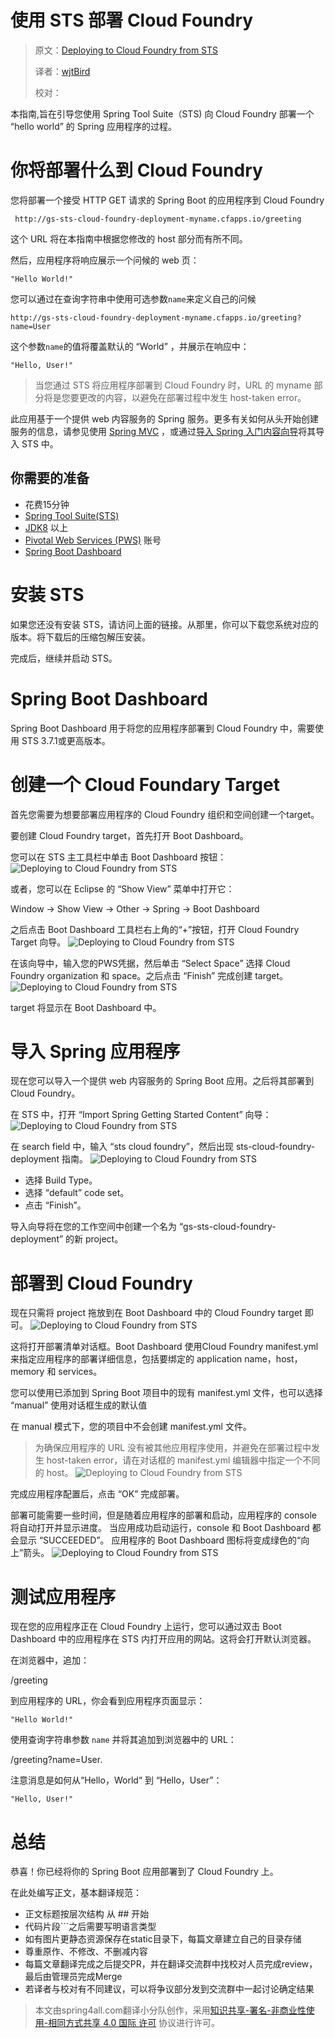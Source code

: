 # 使用 STS 部署 Cloud Foundry

> 原文：[Deploying to Cloud Foundry from STS](https://spring.io/guides/gs/sts-cloud-foundry-deployment/)
>
> 译者：[wjtBird](https://github.com/wjtBird)
>
> 校对：


本指南,旨在引导您使用 Spring Tool Suite（STS) 向 Cloud Foundry 部署一个 “hello world” 的 Spring 应用程序的过程。

# 你将部署什么到 Cloud Foundry
您将部署一个接受 HTTP GET 请求的 Spring Boot 的应用程序到 Cloud Foundry

```
 http://gs-sts-cloud-foundry-deployment-myname.cfapps.io/greeting
```

这个 URL 将在本指南中根据您修改的 host 部分而有所不同。

然后，应用程序将响应展示一个问候的 web 页：

``` "Hello World!" ```

您可以通过在查询字符串中使用可选参数```name```来定义自己的问候

``` http://gs-sts-cloud-foundry-deployment-myname.cfapps.io/greeting?name=User ```

这个参数```name```的值将覆盖默认的 “World” ，并展示在响应中：

```"Hello, User!"```

>当您通过 STS 将应用程序部署到 Cloud Foundry 时，URL 的 myname 部分将是您要更改的内容，以避免在部署过程中发生 host-taken error。

此应用基于一个提供 web 内容服务的 Spring 服务。更多有关如何从头开始创建服务的信息，请参见使用 [Spring MVC]() ，或通过[导入 Spring 入门内容向导]()将其导入 STS 中。

## 你需要的准备
* 花费15分钟
* [Spring Tool Suite(STS)]()
* [JDK8]() 以上
* [Pivotal Web Services (PWS)]() 账号
* [Spring Boot Dashboard]()

# 安装 STS
如果您还没有安装 STS，请访问上面的链接。从那里，你可以下载您系统对应的版本。将下载后的压缩包解压安装。

完成后，继续并启动 STS。

# Spring Boot Dashboard
Spring Boot Dashboard 用于将您的应用程序部署到 Cloud Foundry 中，需要使用 STS 3.7.1或更高版本。

# 创建一个 Cloud Foundary Target
首先您需要为想要部署应用程序的 Cloud Foundry 组织和空间创建一个target。

要创建 Cloud Foundry target，首先打开 Boot Dashboard。

您可以在 STS 主工具栏中单击 Boot Dashboard 按钮：
![Deploying to Cloud Foundry from STS](https://github.com/wjtBird/spring-guides-translation/blob/master/translated/static/1052/boot_dashboard_view_main_toolbar.png?raw=true)

或者，您可以在 Eclipse 的 “Show View” 菜单中打开它：

Window → Show View → Other → Spring → Boot Dashboard

之后点击 Boot Dashboard 工具栏右上角的“+”按钮，打开 Cloud Foundry Target 向导。
![Deploying to Cloud Foundry from STS](https://github.com/wjtBird/spring-guides-translation/blob/master/translated/static/1052/boot_dashboard_view_basic.png?raw=true)

在该向导中，输入您的PWS凭据，然后单击 “Select Space” 选择 Cloud Foundry organization 和 space。之后点击 “Finish” 完成创建 target。
![Deploying to Cloud Foundry from STS](https://github.com/wjtBird/spring-guides-translation/blob/master/translated/static/1052/add_cf_target.png?raw=true)

target 将显示在 Boot Dashboard 中。

# 导入 Spring 应用程序
现在您可以导入一个提供 web 内容服务的 Spring Boot 应用。之后将其部署到 Cloud Foundry。

在 STS 中，打开 “Import Spring Getting Started Content” 向导：
![Deploying to Cloud Foundry from STS](https://github.com/wjtBird/spring-guides-translation/blob/master/translated/static/1052/import_gsg.png?raw=true)

在 search field 中，输入 “sts cloud foundry”，然后出现 sts-cloud-foundry-deployment 指南。
![Deploying to Cloud Foundry from STS](https://github.com/wjtBird/spring-guides-translation/blob/master/translated/static/1052/import_gsg_wizard.png?raw=true)

* 选择 Build Type。
* 选择 “default” code set。
* 点击 “Finish”。

导入向导将在您的工作空间中创建一个名为 “gs-sts-cloud-foundry-deployment” 的新 project。

# 部署到 Cloud Foundry
现在只需将 project 拖放到在 Boot Dashboard 中的 Cloud Foundry target 即可。
![Deploying to Cloud Foundry from STS](https://github.com/wjtBird/spring-guides-translation/blob/master/translated/static/1052/drag_drop.png?raw=true)

这将打开部署清单对话框。Boot Dashboard 使用Cloud Foundry manifest.yml 来指定应用程序的部署详细信息，包括要绑定的 application name，host，memory 和 services。

您可以使用已添加到 Spring Boot 项目中的现有 manifest.yml 文件，也可以选择 “manual” 使用对话框生成的默认值

在 manual 模式下，您的项目中不会创建 manifest.yml 文件。

>为确保应用程序的 URL 没有被其他应用程序使用，并避免在部署过程中发生 host-taken error，请在对话框的 manifest.yml 编辑器中指定一个不同的 host。
![Deploying to Cloud Foundry from STS](https://github.com/wjtBird/spring-guides-translation/blob/master/translated/static/1052/deployment_manifest.png?raw=true)

完成应用程序配置后，点击 “OK” 完成部署。

部署可能需要一些时间，但是随着应用程序的部署和启动，应用程序的 console 将自动打开并显示进度。 当应用成功启动运行，console 和 Boot Dashboard 都会显示 “SUCCEEDED”。 应用程序的 Boot Dashboard 图标将变成绿色的“向上”箭头。
![Deploying to Cloud Foundry from STS](https://github.com/wjtBird/spring-guides-translation/blob/master/translated/static/1052/console_application_running.png?raw=true)

# 测试应用程序

现在您的应用程序正在 Cloud Foundry 上运行，您可以通过双击 Boot Dashboard 中的应用程序在 STS 内打开应用的网站。这将会打开默认浏览器。

在浏览器中，追加：

/greeting

到应用程序的 URL，你会看到应用程序页面显示：

```"Hello World!"```

使用查询字符串参数 ```name``` 并将其追加到浏览器中的 URL：

/greeting?name=User.

注意消息是如何从“Hello，World“ 到 “Hello，User”：

```"Hello, User!"```

# 总结
恭喜！你已经将你的 Spring Boot 应用部署到了 Cloud Foundry 上。







在此处编写正文，基本翻译规范：

* 正文标题按层次结构 从 \#\# 开始
* 代码片段\`\`\`之后需要写明语言类型
* 如有图片更静态资源保存在static目录下，每篇文章建立自己的目录存储
* 尊重原作、不修改、不删减内容
* 每篇文章翻译完成之后提交PR，并在翻译交流群中找校对人员完成review，最后由管理员完成Merge
* 若译者与校对有不同建议，可以将争议部分发到交流群中一起讨论确定结果

> 本文由spring4all.com翻译小分队创作，采用[知识共享-署名-非商业性使用-相同方式共享 4.0 国际 许可](http://creativecommons.org/licenses/by-nc-sa/4.0/) 协议进行许可。



